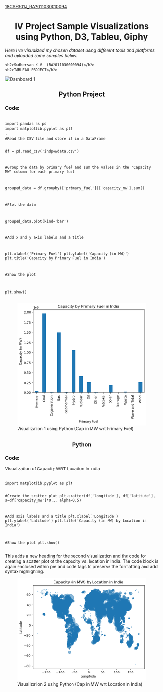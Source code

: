 
<!DOCTYPE html>
<html>

<head>
    <meta charset="UTF-8">
    <style>
      body {
        background: url("https://raw.githubusercontent.com/german1608/background-patterns/master/30.png");
      }
    </style>
  </head>


 
<title>18CSE301J-INFORMATION VISUALIZATION</title>

<head>
    <style>
h1 {
  text-align: center;
}
h2 {
  text-align: center;
}
</style>
</head>
<a href="https://sudhersankv.github.io/18CSE301J_RA2011030010094/">18CSE301J_RA2011030010094</a>
<h1><strong>IV Project Sample Visualizations using Python, D3, Tableu, Giphy</strong></h1>
<p><em>Here I've visualized my chosen dataset using different tools and platforms and uploaded some samples below.</em></p>
<body>
 
    <h2>Sudhersan K V  (RA2011030010094)</h2>
    <h2>TABLEAU PROJECT</h2>
<div class='tableauPlaceholder' id='viz1678652697579' style='position: relative'><noscript><a href='#'><img alt='Dashboard 1 ' src='https:&#47;&#47;public.tableau.com&#47;static&#47;images&#47;Bo&#47;Book12_16786526862620&#47;Dashboard1&#47;1_rss.png' style='border: none' /></a></noscript><object class='tableauViz'  style='display:none;'><param name='host_url' value='https%3A%2F%2Fpublic.tableau.com%2F' /> <param name='embed_code_version' value='3' /> <param name='site_root' value='' /><param name='name' value='Book12_16786526862620&#47;Dashboard1' /><param name='tabs' value='no' /><param name='toolbar' value='yes' /><param name='static_image' value='https:&#47;&#47;public.tableau.com&#47;static&#47;images&#47;Bo&#47;Book12_16786526862620&#47;Dashboard1&#47;1.png' /> <param name='animate_transition' value='yes' /><param name='display_static_image' value='yes' /><param name='display_spinner' value='yes' /><param name='display_overlay' value='yes' /><param name='display_count' value='yes' /><param name='language' value='en-GB' /><param name='filter' value='publish=yes' /></object></div>                <script type='text/javascript'>                    var divElement = document.getElementById('viz1678652697579');                    var vizElement = divElement.getElementsByTagName('object')[0];                    if ( divElement.offsetWidth > 800 ) { vizElement.style.width='1000px';vizElement.style.height='827px';} else if ( divElement.offsetWidth > 500 ) { vizElement.style.width='1000px';vizElement.style.height='827px';} else { vizElement.style.width='100%';vizElement.style.height='1027px';}                     var scriptElement = document.createElement('script');                    scriptElement.src = 'https://public.tableau.com/javascripts/api/viz_v1.js';                    vizElement.parentNode.insertBefore(scriptElement, vizElement);                </script>
</body>
<h2>Python Project</h2>
<h3>Code:</h3>
<pre><code>
import pandas as pd
import matplotlib.pyplot as plt
.
#Read the CSV file and store it in a DataFrame

df = pd.read_csv('indpowdata.csv')


#Group the data by primary fuel and sum the values in the 'Capacity MW' column for each primary fuel

grouped_data = df.groupby(['primary_fuel'])['capacity_mw'].sum()

#Plot the data

grouped_data.plot(kind='bar')

#Add x and y axis labels and a title

plt.xlabel('Primary Fuel')
plt.ylabel('Capacity (in MW)')
plt.title('Capacity by Primary Fuel in India')

#Show the plot

plt.show()
</code></pre>


<figure>
  <img src="IV/Python Viz 1.png" alt="Visualization 1 using Python (Cap in MW wrt Primary Fuel)">
  <figcaption>Visualization 1 using Python (Cap in MW wrt Primary Fuel)</figcaption>
</figure>
<h2><small>Python</small></h2>
<h3>Code:</h3>
<p>Visualization of Capacity WRT Location in India</p>
<pre><code>
import matplotlib.pyplot as plt

#Create the scatter plot
plt.scatter(df['longitude'], df['latitude'], s=df['capacity_mw']*0.1, alpha=0.5)

#Add axis labels and a title
plt.xlabel('Longitude')
plt.ylabel('Latitude')
plt.title('Capacity (in MW) by Location in India')

#Show the plot
plt.show()
</code></pre>
This adds a new heading for the second visualization and the code for creating a scatter plot of the capacity vs. location in India. The code block is again enclosed within pre and code tags to preserve the formatting and add syntax highlighting.
<figure>
  <img src="IV/scatterplot Python Viz 2.png" alt="Visualization 1 using Python (Cap in MW wrt Primary Fuel)">
  <figcaption>Visualization 2 using Python (Cap in MW wrt Location in India)</figcaption>
</figure>

</html>
